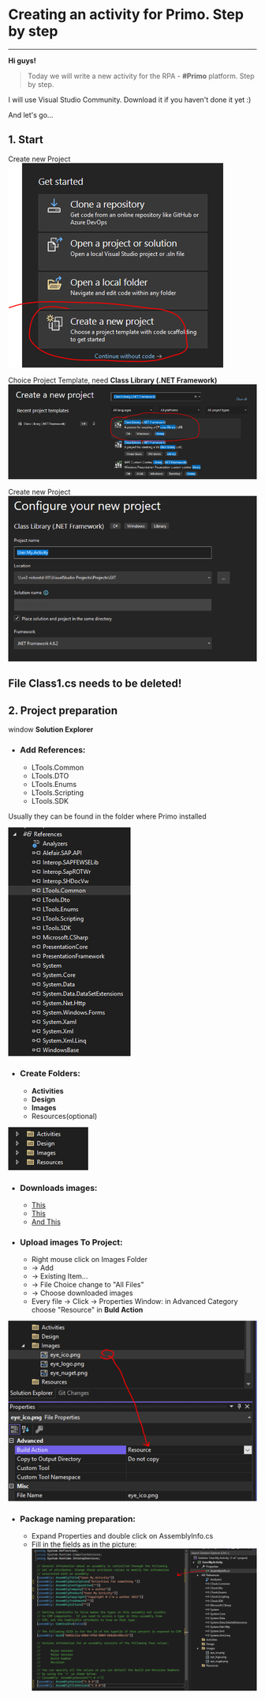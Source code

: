 # Creating an activity for Primo. Step by step
------------

**Hi guys!** 

>Today we will write a new activity for the RPA - **#Primo** platform. Step by step. 

I will use Visual Studio Community. Download it if you haven't done it yet :) 

And let's go...  

## 1. Start  

Create new Project  
![Start](https://raw.githubusercontent.com/Alefair/Primo.Alefair/main/Lessons/Images/Start.PNG)
  
Choice Project Template, need **Class Library (.NET Framework)**  
![New Class](https://raw.githubusercontent.com/Alefair/Primo.Alefair/main/Lessons/Images/NewClass.PNG)
  
Create new Project  
![New Project](https://raw.githubusercontent.com/Alefair/Primo.Alefair/main/Lessons/Images/ProjectName.PNG)  
 
 File Class1.cs needs to be deleted!
------------

## 2. Project preparation

window **Solution Explorer**

- ### Add References:
  - LTools.Common
  - LTools.DTO
  - LTools.Enums
  - LTools.Scripting
  - LTools.SDK

Usually they can be found in the folder where Primo installed

![References](https://raw.githubusercontent.com/Alefair/Primo.Alefair/main/Lessons/Images/References.PNG)
  
  
  
- ### Create Folders:
  - **Activities**
  - **Design**
  - **Images**
  - Resources(optional)

![References](https://raw.githubusercontent.com/Alefair/Primo.Alefair/main/Lessons/Images/Folders.PNG)

- ### Downloads images:
  - [This](https://raw.githubusercontent.com/Alefair/Primo.Alefair/main/Lessons/Tutorials/Files/eye_ico.png)
  - [This](https://raw.githubusercontent.com/Alefair/Primo.Alefair/main/Lessons/Tutorials/Files/eye_logo.png)
  - [And This](https://raw.githubusercontent.com/Alefair/Primo.Alefair/main/Lessons/Tutorials/Files/eye_nuget.png)


- ### Upload images To Project:
  - Right mouse click on Images Folder
  - -> Add
  - -> Existing Item...
  - -> File Choice change to "All Files"
  - -> Сhoose downloaded images
  - Every file -> Click -> Properties Window: in Advanced Category choose "Resource" in **Buld Action**

![Images](https://raw.githubusercontent.com/Alefair/Primo.Alefair/main/Lessons/Images/Images.PNG)


- ### Package naming preparation:
  - Expand Properties and double click on AssemblyInfo.cs
  - Fill in the fields as in the picture:
  ![Assembly ](https://raw.githubusercontent.com/Alefair/Primo.Alefair/main/Lessons/Images/Assembly.PNG)
